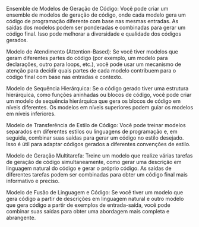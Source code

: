 Ensemble de Modelos de Geração de Código: Você pode criar um ensemble de modelos de geração de código, onde cada modelo gera um código de programação diferente com base nas mesmas entradas. As saídas dos modelos podem ser ponderadas e combinadas para gerar um código final. Isso pode melhorar a diversidade e qualidade dos códigos gerados.

Modelo de Atendimento (Attention-Based): Se você tiver modelos que geram diferentes partes do código (por exemplo, um modelo para declarações, outro para loops, etc.), você pode usar um mecanismo de atenção para decidir quais partes de cada modelo contribuem para o código final com base nas entradas e contexto.

Modelo de Sequência Hierárquica: Se o código gerado tiver uma estrutura hierárquica, como funções aninhadas ou blocos de código, você pode criar um modelo de sequência hierárquica que gera os blocos de código em níveis diferentes. Os modelos em níveis superiores podem guiar os modelos em níveis inferiores.

Modelo de Transferência de Estilo de Código: Você pode treinar modelos separados em diferentes estilos ou linguagens de programação e, em seguida, combinar suas saídas para gerar um código no estilo desejado. Isso é útil para adaptar códigos gerados a diferentes convenções de estilo.

Modelo de Geração Multitarefa: Treine um modelo que realize várias tarefas de geração de código simultaneamente, como gerar uma descrição em linguagem natural do código e gerar o próprio código. As saídas de diferentes tarefas podem ser combinadas para obter um código final mais informativo e preciso.

Modelo de Fusão de Linguagem e Código: Se você tiver um modelo que gera código a partir de descrições em linguagem natural e outro modelo que gera código a partir de exemplos de entrada-saída, você pode combinar suas saídas para obter uma abordagem mais completa e abrangente.

